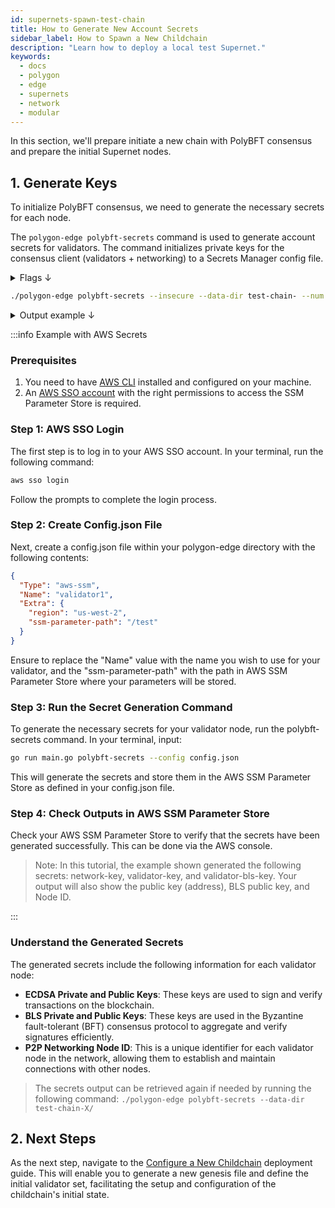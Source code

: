 ```yaml
---
id: supernets-spawn-test-chain
title: How to Generate New Account Secrets
sidebar_label: How to Spawn a New Childchain
description: "Learn how to deploy a local test Supernet."
keywords:
  - docs
  - polygon
  - edge
  - supernets
  - network
  - modular
---
```


In this section, we'll prepare initiate a new chain with PolyBFT consensus and prepare the initial Supernet nodes.

## 1. Generate Keys

To initialize PolyBFT consensus, we need to generate the necessary secrets for each node.

The `polygon-edge polybft-secrets` command is used to generate account secrets for validators. The command initializes private keys for the consensus client (validators + networking) to a Secrets Manager config file.

<details>
<summary>Flags ↓</summary>

| Flag            | Description                                                                                               | Example                    |
|-----------------|-----------------------------------------------------------------------------------------------------------|----------------------------|
| `--account`     | Indicates whether a new account should be created (default true).                                         |                            |
| `--config`      | The path to the SecretsManager config file. If omitted, the local file system secrets manager is used.    | `--config /path/to/config` |
| `--data-dir`    | The directory for the Polygon Edge data if the local file system is used.                                 | `--data-dir test-chain-`   |
| `--insecure`    | Indicates whether the secrets stored on the local storage should be encrypted. Intended for testing purposes only. |                   |
| `--network`     | Indicates whether a new Network key should be created (default true).                                     |                            |
| `--num`         | Indicates how many secrets should be created, only for the local file system (default 1).                 | `--num 4`                  |
| `--output`      | Indicates whether to output existing secrets.                                                             | `--output`                 |
| `--private`     | Indicates whether the private key should be printed.                                                      | `--private`                |

**Global Flags:**

| Flag      | Description                                    | Example           |
|-----------|------------------------------------------------|-------------------|
| `--json`  | Get all outputs in JSON format (default false). | `--json`          |

</details>

  ```bash
  ./polygon-edge polybft-secrets --insecure --data-dir test-chain- --num 4
  ```

<details>
<summary>Output example ↓</summary>

```bash
[WARNING: INSECURE LOCAL SECRETS - SHOULD NOT BE RUN IN PRODUCTION]

[SECRETS GENERATED]
network-key, validator-key, validator-bls-key

[SECRETS INIT]
Public key (address) = 0x61324166B0202DB1E7502924326262274Fa4358F
BLS Public key       = 06d8d9e6af67c28e85ac400b72c2e635e83234f8a380865e050a206554049a222c4792120d84977a6ca669df56ff3a1cf1cfeccddb650e7aacff4ed6c1d4e37b055858209f80117b3c0a6e7a28e456d4caf2270f430f9df2ba37221f23e9bbd313c9ef488e1849cc5c40d18284d019dde5ed86770309b9c24b70ceff6167a6ca
Node ID              = 16Uiu2HAmMYyzK7c649Tnn6XdqFLP7fpPB2QWdck1Ee9vj5a7Nhg8

[WARNING: INSECURE LOCAL SECRETS - SHOULD NOT BE RUN IN PRODUCTION]

[SECRETS GENERATED]
network-key, validator-key, validator-bls-key

[SECRETS INIT]
Public key (address) = 0xFE5E166BA5EA50c04fCa00b07b59966E6C2E9570
BLS Public key       = 0601da8856a6d3d3bb0f3bcbb90ea7b8c0db8271b9203e6123c6804aa3fc5f810be33287968ca1af2be11839516850a6ffef2337d99e679b7531efbbea2e3bf727a053c0cbede71da3d5f489b6ad862ccd8bb0bfb7fa379e3395d3b1142594a73020e87d63c298a3a4eba0ace65727f8659bab6389b9448b72512db72bbe937f
Node ID              = 16Uiu2HAmLXVapjR2Yx3B1taCmHnckQ1ph2xrawBjW2kvSErps9CX

[WARNING: INSECURE LOCAL SECRETS - SHOULD NOT BE RUN IN PRODUCTION]

[SECRETS GENERATED]
network-key, validator-key, validator-bls-key

[SECRETS INIT]
Public key (address) = 0x9aBb8441A12d4FD8D505C3fc50cDdc45E0df2b1e
BLS Public key       = 17c26d9d91dddc3c1318b20a1ddb3322ea1f4e4415c27e9011d706e7407eed672837173d1909cbff6ccdfd110af3b18bdfea878e8120fdb5bae70dc7a044a2f40aa8f118b41704896f474f80fff52d9047fa8e4a464ac86f9d05a0220975d8440e20c6307d866137053cabd4baf6ba84bfa4a22f5f9297c1bfc2380c23535210
Node ID              = 16Uiu2HAmGskf5sZ514Ab4SHTPuw8RRBQudyrU211wn3P1knRz9Ed

[WARNING: INSECURE LOCAL SECRETS - SHOULD NOT BE RUN IN PRODUCTION]

[SECRETS GENERATED]
network-key, validator-key, validator-bls-key

[SECRETS INIT]
Public key (address) = 0xCaB5AAC79Bebe326e0c80d72b5662E73f5D8ea56
BLS Public key       = 1d7bb7d44a2f0ebeae2f4380f88188080de34635d78a36647f0704c7b70de7291e2e3b9a1ef699a078c6cd9bb816ea2917c2c2fc699c6248f1f7812a167caf7e15361ec16df56d194768d57c79897c681c96f4321651464f7b577d08083d8b67213a1e29dc8495d8389e6cbd85fdd738c402a1801198b57b302e0e00dfaf1247
Node ID              = 16Uiu2HAm42EFMhJPGcMRFHPaWWxBzoEsWRbGxJnBHMu4VFojg99U
```

</details>

:::info Example with AWS Secrets

### Prerequisites

1. You need to have [AWS CLI](https://aws.amazon.com/cli/) installed and configured on your machine.
2. An [AWS SSO account](https://aws.amazon.com/iam/identity-center/) with the right permissions to access the SSM Parameter Store is required.

### Step 1: AWS SSO Login

The first step is to log in to your AWS SSO account. In your terminal, run the following command:

```bash
aws sso login
```

Follow the prompts to complete the login process.

### Step 2: Create Config.json File

Next, create a config.json file within your polygon-edge directory with the following contents:

```json
{
  "Type": "aws-ssm",
  "Name": "validator1",
  "Extra": {
    "region": "us-west-2",
    "ssm-parameter-path": "/test" 
  }
} 
```

Ensure to replace the "Name" value with the name you wish to use for your validator, and the "ssm-parameter-path" with the path in AWS SSM Parameter Store where your parameters will be stored.

### Step 3: Run the Secret Generation Command

To generate the necessary secrets for your validator node, run the polybft-secrets command. In your terminal, input:

```bash
go run main.go polybft-secrets --config config.json
```

This will generate the secrets and store them in the AWS SSM Parameter Store as defined in your config.json file.

### Step 4: Check Outputs in AWS SSM Parameter Store

Check your AWS SSM Parameter Store to verify that the secrets have been generated successfully. This can be done via the AWS console.

> Note: In this tutorial, the example shown generated the following secrets: network-key, validator-key, and validator-bls-key. Your output will also show the public key (address), BLS public key, and Node ID.

:::

### Understand the Generated Secrets

The generated secrets include the following information for each validator node:

- **ECDSA Private and Public Keys**: These keys are used to sign and verify transactions on the blockchain.
- **BLS Private and Public Keys**: These keys are used in the Byzantine fault-tolerant (BFT) consensus protocol to aggregate and verify signatures efficiently.
- **P2P Networking Node ID**: This is a unique identifier for each validator node in the network, allowing them to establish and maintain connections with other nodes.

> The secrets output can be retrieved again if needed by running the following command: `./polygon-edge polybft-secrets --data-dir test-chain-X/`

## 2. Next Steps

As the next step, navigate to the [Configure a New Childchain](/docs/supernets/operate/deploy/genesis.md) deployment guide. This will enable you to generate a new genesis file and define the initial validator set, facilitating the setup and configuration of the childchain's initial state.
